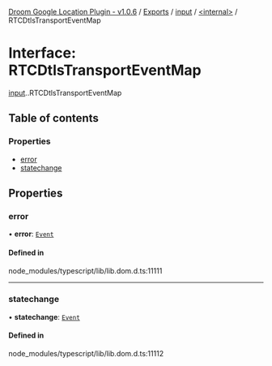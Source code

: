 [Droom Google Location Plugin - v1.0.6](../README.md) / [Exports](../modules.md) / [input](../modules/input.md) / [<internal\>](../modules/input._internal_.md) / RTCDtlsTransportEventMap

# Interface: RTCDtlsTransportEventMap

[input](../modules/input.md).[<internal>](../modules/input._internal_.md).RTCDtlsTransportEventMap

## Table of contents

### Properties

- [error](input._internal_.RTCDtlsTransportEventMap.md#error)
- [statechange](input._internal_.RTCDtlsTransportEventMap.md#statechange)

## Properties

### error

• **error**: [`Event`](../modules/input._internal_.md#event)

#### Defined in

node_modules/typescript/lib/lib.dom.d.ts:11111

___

### statechange

• **statechange**: [`Event`](../modules/input._internal_.md#event)

#### Defined in

node_modules/typescript/lib/lib.dom.d.ts:11112
